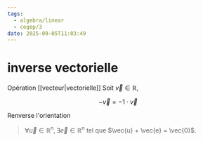 ```yaml
---
tags:
  - algebra/linear
  - cegep/3
date: 2025-09-05T11:03:49
---
```


# inverse vectorielle

Opération [[vecteur|vectorielle]]
Soit $\vec{v} \in \mathbb{R}$,

$$
-\vec{v} = -1\cdot \vec{v}
$$

Renverse l'orientation

> $\forall \vec{u}\in \mathbb{R}^n, \exists \vec{e}\in \mathbb{R}^n$ tel que $\vec{u} + \vec{e} = \vec{0}$.